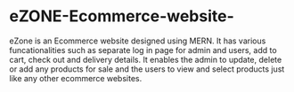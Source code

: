 # eZONE-Ecommerce-website-
eZone is an Ecommerce website designed using MERN. It has various funcationalities such as separate log in page for admin and users, add to cart, check out and delivery details. It enables the admin to update, delete or add any products for sale and the users to view and select products just like any other ecommerce websites.
